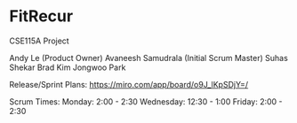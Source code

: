 # FitRecur
CSE115A Project

Andy Le (Product Owner)
Avaneesh Samudrala (Initial Scrum Master)
Suhas Shekar
Brad Kim
Jongwoo Park

Release/Sprint Plans: https://miro.com/app/board/o9J_lKpSDjY=/

Scrum Times:
Monday: 2:00 - 2:30
Wednesday: 12:30 - 1:00
Friday: 2:00 - 2:30
